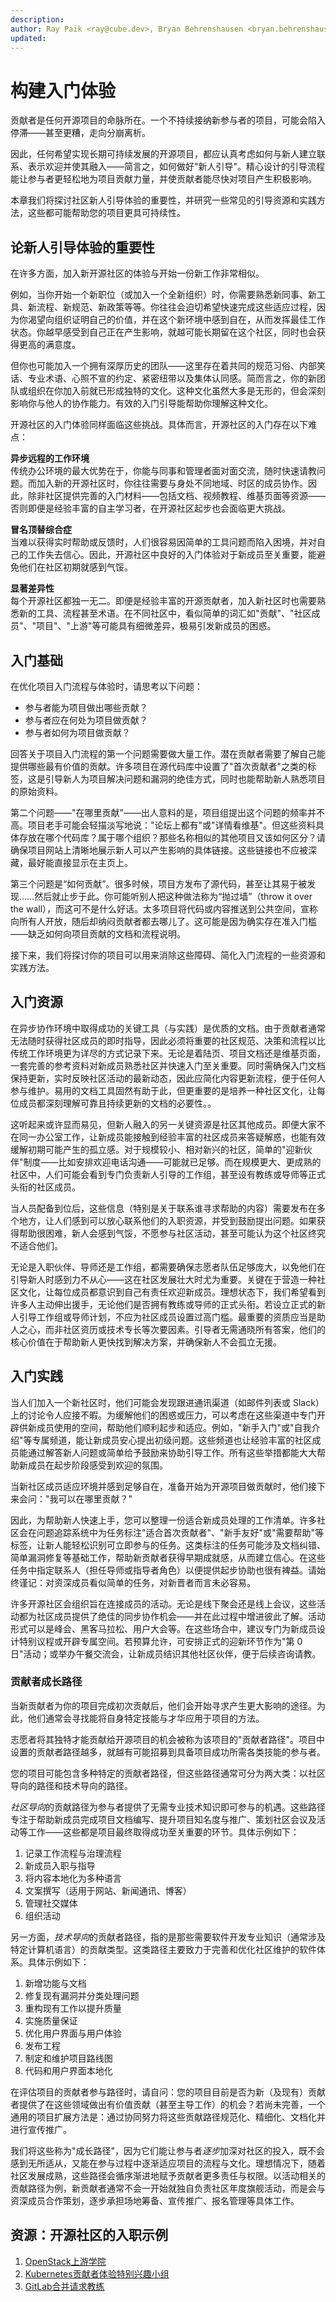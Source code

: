 ```yaml
---
description:
author: Ray Paik <ray@cube.dev>, Bryan Behrenshausen <bryan.behrenshausen@sas.com>, Brian Proffitt <bproffit@redhat.com>
updated:
---
```


# 构建入门体验

贡献者是任何开源项目的命脉所在。一个不持续接纳新参与者的项目，可能会陷入停滞——甚至更糟，走向分崩离析。

因此，任何希望实现长期可持续发展的开源项目，都应认真考虑如何与新人建立联系、表示欢迎并使其融入——简言之，如何做好"新人引导"。精心设计的引导流程能让参与者更轻松地为项目贡献力量，并使贡献者能尽快对项目产生积极影响。

本章我们将探讨社区新人引导体验的重要性，并研究一些常见的引导资源和实践方法，这些都可能帮助您的项目更具可持续性。

## 论新人引导体验的重要性

在许多方面，加入新开源社区的体验与开始一份新工作非常相似。

例如，当你开始一个新职位（或加入一个全新组织）时，你需要熟悉新同事、新工具、新流程、新规范、新政策等等。你往往会迫切希望快速完成这些适应过程，因为你渴望向组织证明自己的价值，并在这个新环境中感到自在，从而发挥最佳工作状态。你越早感受到自己正在产生影响，就越可能长期留在这个社区，同时也会获得更高的满意度。

但你也可能加入一个拥有深厚历史的团队——这里存在着共同的规范习俗、内部笑话、专业术语、心照不宣的约定、紧密纽带以及集体认同感。简而言之，你的新团队或组织在你加入前就已形成独特的文化。这种文化虽然大多是无形的，但会深刻影响你与他人的协作能力。有效的入门引导能帮助你理解这种文化。

开源社区的入门体验同样面临这些挑战。具体而言，开源社区的入门存在以下难点：

**异步远程的工作环境**  
传统办公环境的最大优势在于，你能与同事和管理者面对面交流，随时快速请教问题。而加入新的开源社区时，你往往需要与身处不同地域、时区的成员协作。因此，除非社区提供完善的入门材料——包括文档、视频教程、维基页面等资源——否则即便是经验丰富的自主学习者，在开源社区起步也会面临更大挑战。

**冒名顶替综合症**  
当难以获得实时帮助或反馈时，人们很容易因简单的工具问题而陷入困境，并对自己的工作失去信心。因此，开源社区中良好的入门体验对于新成员至关重要，能避免他们在社区初期就感到气馁。

**显著差异性**  
每个开源社区都独一无二。即便是经验丰富的开源贡献者，加入新社区时也需要熟悉新的工具、流程甚至术语。在不同社区中，看似简单的词汇如"贡献"、"社区成员"、"项目"、"上游"等可能具有细微差异，极易引发新成员的困惑。

## 入门基础

在优化项目入门流程与体验时，请思考以下问题：

* 参与者能为项目做出哪些贡献？
* 参与者应在何处为项目做贡献？
* 参与者如何为项目做贡献？

回答关于项目入门流程的第一个问题需要做大量工作。潜在贡献者需要了解自己能提供哪些最有价值的贡献。许多项目在源代码库中设置了"首次贡献者"之类的标签，这是引导新人为项目解决问题和漏洞的绝佳方式，同时也能帮助新人熟悉项目的原始资料。

第二个问题——"在哪里贡献"——出人意料的是，项目组提出这个问题的频率并不高。项目老手可能会轻描淡写地说："论坛上都有"或"详情看维基"。但这些资料具体存放在哪个代码库？属于哪个组织？那些名称相似的其他项目又该如何区分？请确保项目网站上清晰地展示新人可以产生影响的具体链接。这些链接也不应被深藏，最好能直接显示在主页上。

第三个问题是“如何贡献”。很多时候，项目方发布了源代码，甚至让其易于被发现……然后就止步于此。你可能听别人把这种做法称为“抛过墙”（throw it over the wall），而这可不是什么好话。太多项目将代码或内容推送到公共空间，宣称向所有人开放，随后却纳闷贡献者都去哪儿了。这可能是因为确实存在准入门槛——缺乏如何向项目贡献的文档和流程说明。

接下来，我们将探讨你的项目可以用来消除这些障碍、简化入门流程的一些资源和实践方法。

## 入门资源

在异步协作环境中取得成功的关键工具（与实践）是优质的文档。由于贡献者通常无法随时获得社区成员的即时指导，因此必须将重要的社区规范、决策和流程以比传统工作环境更为详尽的方式记录下来。无论是着陆页、项目文档还是维基页面，一套完善的参考资料对新成员熟悉社区并快速入门至关重要。同时需确保入门文档保持更新，实时反映社区活动的最新动态，因此应简化内容更新流程，便于任何人参与维护。易用的文档工具固然有助于此，但更重要的是培养一种社区文化，让每位成员都深刻理解可靠且持续更新的文档的必要性。。

这听起来或许显而易见，但新人融入的另一关键资源是社区其他成员。即便大家不在同一办公室工作，让新成员能接触到经验丰富的社区成员来答疑解惑，也能有效缓解初期可能产生的孤立感。对于规模较小、相对新兴的社区，简单的"迎新伙伴"制度——比如安排欢迎电话沟通——可能就已足够。而在规模更大、更成熟的社区中，人们可能会看到专门负责新人引导的工作组，甚至设有教练或导师等正式头衔的社区成员。

当人员配备到位后，这些信息（特别是关于联系谁寻求帮助的内容）需要发布在多个地方，让人们感到可以放心联系他们的入职资源，并受到鼓励提出问题。如果获得帮助很困难，新人会感到气馁，不愿参与社区活动，甚至可能认为这个社区终究不适合他们。

无论是入职伙伴、导师还是工作组，都需要确保志愿者队伍足够庞大，以免他们在引导新人时感到力不从心——这在社区发展壮大时尤为重要。关键在于营造一种社区文化，让每位成员都意识到自己有责任欢迎新成员。理想状态下，我们希望看到许多人主动伸出援手，无论他们是否拥有教练或导师的正式头衔。若设立正式的新人引导工作组或导师计划，不应为社区成员设置过高门槛。最重要的资质应当是助人之心，而非社区资历或技术专长等次要因素。引导者无需通晓所有答案，他们的核心价值在于帮助新人更快找到解决方案，并确保新人不会孤立无援。

## 入门实践

当人们加入一个新社区时，他们可能会发现跟进通讯渠道（如邮件列表或 Slack）上的讨论令人应接不暇。为缓解他们的困惑或压力，可以考虑在这些渠道中专门开辟供新成员使用的空间，帮助他们顺利起步和适应。例如，"新手入门"或"自我介绍"等专属频道，能让新成员安心提出初级问题。这些频道也让经验丰富的社区成员能通过解答新人问题或简单给予鼓励来协助引导工作。所有这些举措都能大大帮助新成员在起步阶段感受到欢迎的氛围。

当新社区成员适应环境并感到足够自在，准备开始为开源项目做贡献时，他们接下来会问："我可以在哪里贡献？"

因此，为帮助新人快速上手，您可以整理一份适合新成员处理的工作清单。许多社区会在问题追踪系统中为任务标注"适合首次贡献者"、"新手友好"或"需要帮助"等标签，让新人能轻松识别可立即参与的任务。这类标注的任务可能涉及文档纠错、简单漏洞修复等基础工作，帮助新贡献者获得早期成就感，从而建立信心。在这些任务中指定联系人（担任导师或指导者角色）以便提供起步协助也很有裨益。请始终谨记：对资深成员看似简单的任务，对新晋者而言未必容易。

许多开源社区会组织旨在连接成员的活动。无论是线下聚会还是线上会议，这些活动都为社区成员提供了绝佳的同步协作机会——并在此过程中增进彼此了解。活动形式可以是峰会、黑客马拉松、用户大会等。在这些场合中，建议专门为新成员设计特别议程或开辟专属空间。若预算允许，可安排正式的迎新环节作为"第 0 日"活动；或举办午餐交流会，让新成员结识其他社区伙伴，便于后续咨询请教。

### 贡献者成长路径

当新贡献者为你的项目完成初次贡献后，他们会开始寻求产生更大影响的途径。为此，他们通常会寻找能将自身特定技能与才华应用于项目的方法。

志愿者将其独特才能贡献给开源项目的机会被称为该项目的"贡献者路径"。项目中设置的贡献者路径越多，就越有可能招募到具备项目成功所需各类技能的参与者。

您的项目可能包含多种特定的贡献者路径，但这些路径通常可分为两大类：以社区导向的路径和技术导向的路径。

*社区导向*的贡献路径为参与者提供了无需专业技术知识即可参与的机遇。这些路径专注于帮助新成员完成项目文档编写、提升项目知名度与推广、策划社区会议及活动等工作——这些都是项目最终取得成功至关重要的环节。具体示例如下：

1. 记录工作流程与治理流程
2. 新成员入职与指导
3. 将内容本地化为多种语言
4. 文案撰写（适用于网站、新闻通讯、博客）
5. 管理社交媒体
6. 组织活动

另一方面，*技术导向*的贡献者路径，指的是那些需要软件开发专业知识（通常涉及特定计算机语言）的贡献类型。这类路径主要致力于完善和优化社区维护的软件体系。具体示例如下：

1. 新增功能与文档
2. 修复现有漏洞并分类处理问题
3. 重构现有工作以提升质量
4. 实施质量保证
5. 优化用户界面与用户体验
6. 发布工程
7. 制定和维护项目路线图
8. 代码和用户界面本地化

在评估项目的贡献者参与路径时，请自问：您的项目目前是否为新（及现有）贡献者提供了在这些领域做出有价值贡献（甚至主导工作）的机会？若尚未完善，一个通用的项目扩展方法是：通过协同努力将这些贡献路径规范化、精细化、文档化并进行宣传推广。

我们将这些称为"成长路径"，因为它们能让参与者*逐步*加深对社区的投入，既不会感到无所适从，又能在参与过程中逐渐适应项目的流程与文化。理想情况下，随着社区发展成熟，这些路径会循序渐进地赋予贡献者更多责任与权限。以活动相关的贡献路径为例，新贡献者通常不会一开始就独自负责社区年度旗舰活动，而是会与资深成员合作策划，逐步承担场地筹备、宣传推广、报名管理等具体工作。

## 资源：开源社区的入职示例

1. [OpenStack上游学院](https://docs.openstack.org/upstream-training/)
2. [Kubernetes贡献者体验特别兴趣小组](https://github.com/kubernetes/community/tree/master/sig-contributor-experience)
3. [GitLab合并请求教练](https://about.gitlab.com/job-families/expert/merge-request-coach/)
